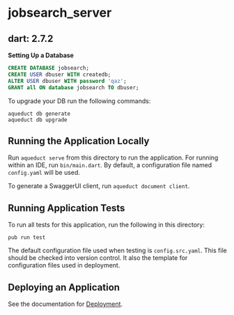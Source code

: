 # jobsearch_server

## __dart: 2.7.2__

__Setting Up a Database__
```sql
CREATE DATABASE jobsearch;
CREATE USER dbuser WITH createdb;
ALTER USER dbuser WITH password 'qaz';
GRANT all ON database jobsearch TO dbuser;
```

To upgrade your DB run the following commands:
```
aqueduct db generate
aqueduct db upgrade
```

## Running the Application Locally

Run `aqueduct serve` from this directory to run the application. For running within an IDE, run `bin/main.dart`. By default, a configuration file named `config.yaml` will be used.

To generate a SwaggerUI client, run `aqueduct document client`.

## Running Application Tests

To run all tests for this application, run the following in this directory:

```
pub run test
```

The default configuration file used when testing is `config.src.yaml`. This file should be checked into version control. It also the template for configuration files used in deployment.

## Deploying an Application

See the documentation for [Deployment](https://aqueduct.io/docs/deploy/).